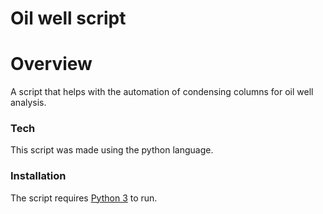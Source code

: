 # Oil well script

# Overview

A script that helps with the automation of condensing columns for oil well analysis.

### Tech
This script was made using the python language.

### Installation

The script requires [Python 3](https://www.python.org/downloads/) to run.
